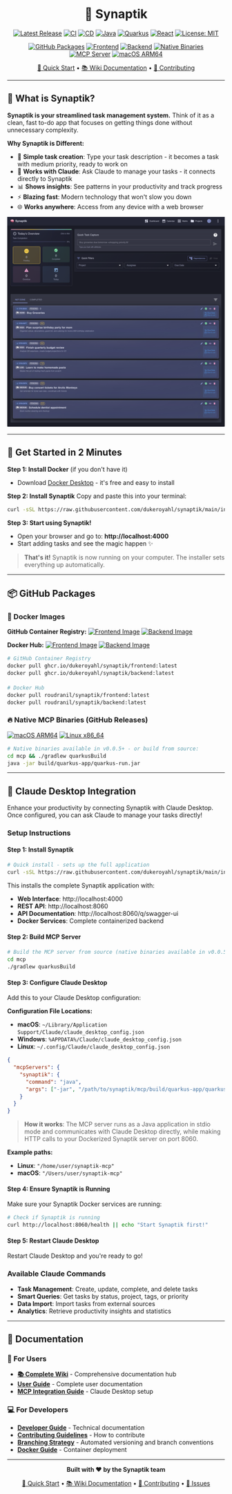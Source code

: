 <div align="center">

# 🧠 Synaptik

[![Latest Release](https://img.shields.io/github/v/release/dukeroyahl/synaptik?logo=github&logoColor=white)](https://github.com/dukeroyahl/synaptik/releases/latest)
[![CI](https://github.com/dukeroyahl/synaptik/actions/workflows/ci.yml/badge.svg?branch=main)](https://github.com/dukeroyahl/synaptik/actions/workflows/ci.yml)
[![CD](https://github.com/dukeroyahl/synaptik/actions/workflows/cd.yml/badge.svg?branch=main)](https://github.com/dukeroyahl/synaptik/actions/workflows/cd.yml)
[![Java](https://img.shields.io/badge/Java-21+-orange.svg)](https://openjdk.java.net/)
[![Quarkus](https://img.shields.io/badge/Quarkus-3.6+-blue.svg)](https://quarkus.io/)
[![React](https://img.shields.io/badge/React-18+-61DAFB.svg)](https://reactjs.org/)
[![License: MIT](https://img.shields.io/badge/License-MIT-yellow.svg)](https://opensource.org/licenses/MIT)

[![GitHub Packages](https://img.shields.io/badge/Docker-GitHub%20Packages-blue?logo=docker&logoColor=white)](https://github.com/dukeroyahl?tab=packages)
[![Frontend](https://img.shields.io/badge/Frontend-GHCR-blue?logo=github&logoColor=white)](https://github.com/dukeroyahl/synaptik/pkgs/container/synaptik%2Ffrontend)
[![Backend](https://img.shields.io/badge/Backend-GHCR-blue?logo=github&logoColor=white)](https://github.com/dukeroyahl/synaptik/pkgs/container/synaptik%2Fbackend)
[![Native Binaries](https://img.shields.io/badge/Binaries-GitHub%20Releases-green?logo=github&logoColor=white)](https://github.com/dukeroyahl/synaptik/releases/latest)
[![MCP Server](https://img.shields.io/badge/MCP%20Server-stdio-orange?logo=openai&logoColor=white)](https://github.com/dukeroyahl/synaptik/releases/latest)
[![macOS ARM64](https://img.shields.io/badge/macOS%20ARM64-Primary%20Platform-success?logo=apple&logoColor=white)](https://github.com/dukeroyahl/synaptik/releases/latest)

[🚀 Quick Start](#-quick-start) • [📚 Wiki Documentation](https://github.com/dukeroyahl/synaptik/wiki) • [🤝 Contributing](CONTRIBUTING.md)

</div>

---

## 🎯 What is Synaptik?

**Synaptik is your streamlined task management system.** Think of it as a clean, fast to-do app that focuses on getting things done without unnecessary complexity.

**Why Synaptik is Different:**
- 📝 **Simple task creation**: Type your task description - it becomes a task with medium priority, ready to work on
- 🤖 **Works with Claude**: Ask Claude to manage your tasks - it connects directly to Synaptik
- 📊 **Shows insights**: See patterns in your productivity and track progress
- ⚡ **Blazing fast**: Modern technology that won't slow you down
- 🌐 **Works anywhere**: Access from any device with a web browser

![Synaptik Application](docs/images/app-main.png)

---

## 🚀 Get Started in 2 Minutes

**Step 1: Install Docker** (if you don't have it)
- Download [Docker Desktop](https://www.docker.com/products/docker-desktop/) - it's free and easy to install

**Step 2: Install Synaptik**
Copy and paste this into your terminal:
```bash
curl -sSL https://raw.githubusercontent.com/dukeroyahl/synaptik/main/install.sh | bash
```

**Step 3: Start using Synaptik!**
- Open your browser and go to: **http://localhost:4000**
- Start adding tasks and see the magic happen ✨

> **That's it!** Synaptik is now running on your computer. The installer sets everything up automatically.

---

## 📦 GitHub Packages

<div align="left">

### 🐳 Docker Images 

**GitHub Container Registry:**
[![Frontend Image](https://img.shields.io/badge/ghcr.io%2Fdukeroyahl%2Fsynaptik%2Ffrontend-latest-blue?logo=docker&logoColor=white)](https://github.com/dukeroyahl/synaptik/pkgs/container/synaptik%2Ffrontend)
[![Backend Image](https://img.shields.io/badge/ghcr.io%2Fdukeroyahl%2Fsynaptik%2Fbackend-latest-blue?logo=docker&logoColor=white)](https://github.com/dukeroyahl/synaptik/pkgs/container/synaptik%2Fbackend)

**Docker Hub:**
[![Frontend Image](https://img.shields.io/badge/roudranil%2Fsynaptik%2Ffrontend-latest-blue?logo=docker&logoColor=white)](https://hub.docker.com/r/roudranil/synaptik)
[![Backend Image](https://img.shields.io/badge/roudranil%2Fsynaptik%2Fbackend-latest-blue?logo=docker&logoColor=white)](https://hub.docker.com/r/roudranil/synaptik)

```bash
# GitHub Container Registry
docker pull ghcr.io/dukeroyahl/synaptik/frontend:latest
docker pull ghcr.io/dukeroyahl/synaptik/backend:latest

# Docker Hub
docker pull roudranil/synaptik/frontend:latest
docker pull roudranil/synaptik/backend:latest
```

### 🔥 Native MCP Binaries (GitHub Releases)
[![macOS ARM64](https://img.shields.io/badge/macOS%20ARM64-Available-success?logo=apple&logoColor=white)](https://github.com/dukeroyahl/synaptik/releases/latest/download/synaptik-mcp-darwin-arm64)
[![Linux x86_64](https://img.shields.io/badge/Linux%20x86__64-Available-success?logo=linux&logoColor=white)](https://github.com/dukeroyahl/synaptik/releases/latest/download/synaptik-mcp-linux-amd64)

```bash
# Native binaries available in v0.0.5+ - or build from source:
cd mcp && ./gradlew quarkusBuild
java -jar build/quarkus-app/quarkus-run.jar
```

</div>

---

## 🤖 Claude Desktop Integration

Enhance your productivity by connecting Synaptik with Claude Desktop. Once configured, you can ask Claude to manage your tasks directly!

### Setup Instructions

#### Step 1: Install Synaptik
```bash
# Quick install - sets up the full application
curl -sSL https://raw.githubusercontent.com/dukeroyahl/synaptik/main/install.sh | bash
```

This installs the complete Synaptik application with:
- **Web Interface**: http://localhost:4000
- **REST API**: http://localhost:8060  
- **API Documentation**: http://localhost:8060/q/swagger-ui
- **Docker Services**: Complete containerized backend

#### Step 2: Build MCP Server
```bash
# Build the MCP server from source (native binaries available in v0.0.5+)
cd mcp
./gradlew quarkusBuild
```

#### Step 3: Configure Claude Desktop
Add this to your Claude Desktop configuration:

**Configuration File Locations:**
- **macOS**: `~/Library/Application Support/Claude/claude_desktop_config.json`
- **Windows**: `%APPDATA%/Claude/claude_desktop_config.json`
- **Linux**: `~/.config/Claude/claude_desktop_config.json`

```json
{
  "mcpServers": {
    "synaptik": {
      "command": "java",
      "args": ["-jar", "/path/to/synaptik/mcp/build/quarkus-app/quarkus-run.jar"]
    }
  }
}
```

> **How it works**: The MCP server runs as a Java application in stdio mode and communicates with Claude Desktop directly, while making HTTP calls to your Dockerized Synaptik server on port 8060.

**Example paths:**
- **Linux**: `"/home/user/synaptik-mcp"`
- **macOS**: `"/Users/user/synaptik-mcp"`

#### Step 4: Ensure Synaptik is Running
Make sure your Synaptik Docker services are running:
```bash
# Check if Synaptik is running
curl http://localhost:8060/health || echo "Start Synaptik first!"
```

#### Step 5: Restart Claude Desktop
Restart Claude Desktop and you're ready to go!

### Available Claude Commands
- **Task Management**: Create, update, complete, and delete tasks
- **Smart Queries**: Get tasks by status, project, tags, or priority
- **Data Import**: Import tasks from external sources
- **Analytics**: Retrieve productivity insights and statistics

---

## 📖 Documentation

### 👥 For Users
- **[📚 Complete Wiki](https://github.com/dukeroyahl/synaptik/wiki)** - Comprehensive documentation hub
- **[User Guide](https://github.com/dukeroyahl/synaptik/wiki/User-Guide)** - Complete user documentation
- **[MCP Integration Guide](https://github.com/dukeroyahl/synaptik/wiki/MCP-Server)** - Claude Desktop setup

### 💻 For Developers  
- **[Developer Guide](https://github.com/dukeroyahl/synaptik/wiki/Developer-Guide)** - Technical documentation
- **[Contributing Guidelines](CONTRIBUTING.md)** - How to contribute
- **[Branching Strategy](docs/BRANCHING_STRATEGY.md)** - Automated versioning and branch conventions
- **[Docker Guide](https://github.com/dukeroyahl/synaptik/wiki/Docker-Guide)** - Container deployment

---

<div align="center">

**Built with ❤️ by the Synaptik team**

[🚀 Quick Start](#-quick-start) • [📚 Wiki Documentation](https://github.com/dukeroyahl/synaptik/wiki) • [🤝 Contributing](CONTRIBUTING.md) • [📝 Issues](https://github.com/dukeroyahl/synaptik/issues)

</div>